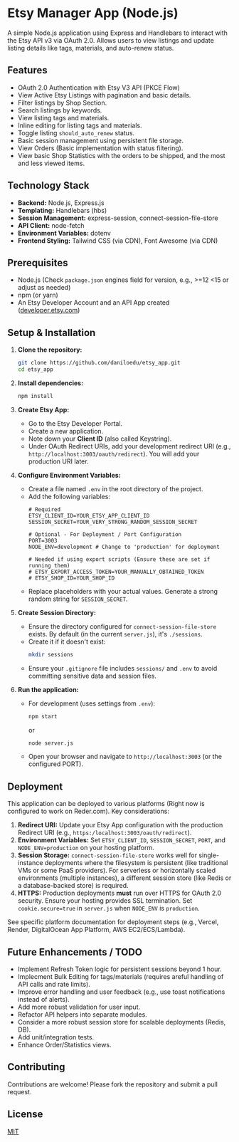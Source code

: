# Etsy Manager App (Node.js)

A simple Node.js application using Express and Handlebars to interact with the Etsy API v3 via OAuth 2.0. Allows users to view listings and update listing details like tags, materials, and auto-renew status.

## Features

*   OAuth 2.0 Authentication with Etsy V3 API (PKCE Flow)
*   View Active Etsy Listings with pagination and basic details.
*   Filter listings by Shop Section.
*   Search listings by keywords.
*   View listing tags and materials.
*   Inline editing for listing tags and materials.
*   Toggle listing `should_auto_renew` status.
*   Basic session management using persistent file storage.
*   View Orders (Basic implementation with status filtering).
*   View basic Shop Statistics with the orders to be shipped, and the most and less viewed items.

## Technology Stack

*   **Backend:** Node.js, Express.js
*   **Templating:** Handlebars (hbs)
*   **Session Management:** express-session, connect-session-file-store
*   **API Client:** node-fetch
*   **Environment Variables:** dotenv
*   **Frontend Styling:** Tailwind CSS (via CDN), Font Awesome (via CDN)

## Prerequisites

*   Node.js (Check `package.json` engines field for version, e.g., >=12 <15 or adjust as needed)
*   npm (or yarn)
*   An Etsy Developer Account and an API App created ([developer.etsy.com](https://developer.etsy.com/))

## Setup & Installation

1.  **Clone the repository:**
    ```bash
    git clone https://github.com/daniloedu/etsy_app.git
    cd etsy_app
    ```

2.  **Install dependencies:**
    ```bash
    npm install
    ```

3.  **Create Etsy App:**
    *   Go to the Etsy Developer Portal.
    *   Create a new application.
    *   Note down your **Client ID** (also called Keystring).
    *   Under OAuth Redirect URIs, add your development redirect URI (e.g., `http://localhost:3003/oauth/redirect`). You will add your production URI later.

4.  **Configure Environment Variables:**
    *   Create a file named `.env` in the root directory of the project.
    *   Add the following variables:
        ```dotenv
        # Required
        ETSY_CLIENT_ID=YOUR_ETSY_APP_CLIENT_ID
        SESSION_SECRET=YOUR_VERY_STRONG_RANDOM_SESSION_SECRET

        # Optional - For Deployment / Port Configuration
        PORT=3003
        NODE_ENV=development # Change to 'production' for deployment

        # Needed if using export scripts (Ensure these are set if running them)
        # ETSY_EXPORT_ACCESS_TOKEN=YOUR_MANUALLY_OBTAINED_TOKEN
        # ETSY_SHOP_ID=YOUR_SHOP_ID
        ```
    *   Replace placeholders with your actual values. Generate a strong random string for `SESSION_SECRET`.

5.  **Create Session Directory:**
    *   Ensure the directory configured for `connect-session-file-store` exists. By default (in the current `server.js`), it's `./sessions`.
    *   Create it if it doesn't exist:
        ```bash
        mkdir sessions
        ```
    *   Ensure your `.gitignore` file includes `sessions/` and `.env` to avoid committing sensitive data and session files.

6.  **Run the application:**
    *   For development (uses settings from `.env`):
        ```bash
        npm start
        ```
        or
        ```bash
        node server.js
        ```
    *   Open your browser and navigate to `http://localhost:3003` (or the configured PORT).

## Deployment

This application can be deployed to various platforms (Right now is configured to work on Reder.com). Key considerations:

1.  **Redirect URI:** Update your Etsy App configuration with the production Redirect URI (e.g., `https:/localhost:3003/oauth/redirect`).
2.  **Environment Variables:** Set `ETSY_CLIENT_ID`, `SESSION_SECRET`, `PORT`, and `NODE_ENV=production` on your hosting platform.
3.  **Session Storage:** `connect-session-file-store` works well for single-instance deployments where the filesystem is persistent (like traditional VMs or some PaaS providers). For serverless or horizontally scaled environments (multiple instances), a different session store (like Redis or a database-backed store) is required.
4.  **HTTPS:** Production deployments **must** run over HTTPS for OAuth 2.0 security. Ensure your hosting provides SSL termination. Set `cookie.secure=true` in `server.js` when `NODE_ENV` is `production`.

See specific platform documentation for deployment steps (e.g., Vercel, Render, DigitalOcean App Platform, AWS EC2/ECS/Lambda).

## Future Enhancements / TODO

*   Implement Refresh Token logic for persistent sessions beyond 1 hour.
*   Implecment Bulk Editing for tags/materials (requires areful handling of API calls and rate limits).
*   Improve error handling and user feedback (e.g., use toast notifications instead of alerts).
*   Add more robust validation for user input.
*   Refactor API helpers into separate modules.
*   Consider a more robust session store for scalable deployments (Redis, DB).
*   Add unit/integration tests.
*   Enhance Order/Statistics views.

## Contributing

Contributions are welcome! Please fork the repository and submit a pull request.

## License

[MIT](LICENSE)
